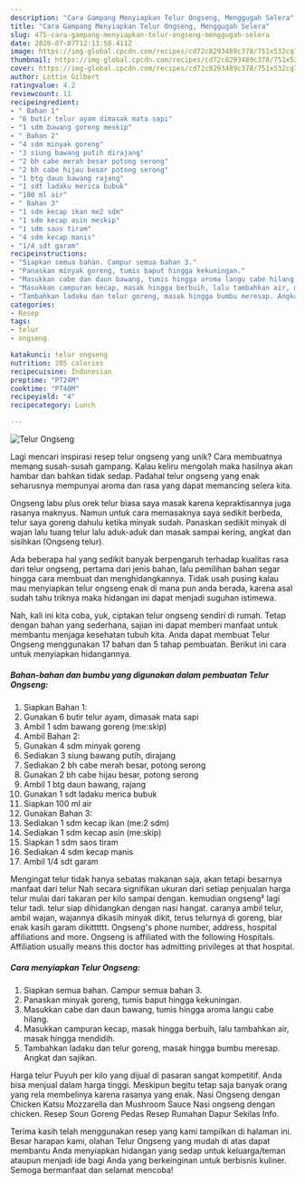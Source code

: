 ```yaml
---
description: "Cara Gampang Menyiapkan Telur Ongseng, Menggugah Selera"
title: "Cara Gampang Menyiapkan Telur Ongseng, Menggugah Selera"
slug: 475-cara-gampang-menyiapkan-telur-ongseng-menggugah-selera
date: 2020-07-07T12:13:58.411Z
image: https://img-global.cpcdn.com/recipes/cd72c8293489c378/751x532cq70/telur-ongseng-foto-resep-utama.jpg
thumbnail: https://img-global.cpcdn.com/recipes/cd72c8293489c378/751x532cq70/telur-ongseng-foto-resep-utama.jpg
cover: https://img-global.cpcdn.com/recipes/cd72c8293489c378/751x532cq70/telur-ongseng-foto-resep-utama.jpg
author: Lottie Gilbert
ratingvalue: 4.2
reviewcount: 11
recipeingredient:
- " Bahan 1"
- "6 butir telur ayam dimasak mata sapi"
- "1 sdm bawang goreng meskip"
- " Bahan 2"
- "4 sdm minyak goreng"
- "3 siung bawang putih dirajang"
- "2 bh cabe merah besar potong serong"
- "2 bh cabe hijau besar potong serong"
- "1 btg daun bawang rajang"
- "1 sdt ladaku merica bubuk"
- "100 ml air"
- " Bahan 3"
- "1 sdm kecap ikan me2 sdm"
- "1 sdm kecap asin meskip"
- "1 sdm saos tiram"
- "4 sdm kecap manis"
- "1/4 sdt garam"
recipeinstructions:
- "Siapkan semua bahan. Campur semua bahan 3."
- "Panaskan minyak goreng, tumis baput hingga kekuningan."
- "Masukkan cabe dan daun bawang, tumis hingga aroma langu cabe hilang."
- "Masukkan campuran kecap, masak hingga berbuih, lalu tambahkan air, masak hingga mendidih."
- "Tambahkan ladaku dan telur goreng, masak hingga bumbu meresap. Angkat dan sajikan."
categories:
- Resep
tags:
- telur
- ongseng

katakunci: telur ongseng 
nutrition: 205 calories
recipecuisine: Indonesian
preptime: "PT24M"
cooktime: "PT40M"
recipeyield: "4"
recipecategory: Lunch

---
```



![Telur Ongseng](https://img-global.cpcdn.com/recipes/cd72c8293489c378/751x532cq70/telur-ongseng-foto-resep-utama.jpg)

Lagi mencari inspirasi resep telur ongseng yang unik? Cara membuatnya memang susah-susah gampang. Kalau keliru mengolah maka hasilnya akan hambar dan bahkan tidak sedap. Padahal telur ongseng yang enak seharusnya mempunyai aroma dan rasa yang dapat memancing selera kita.

Ongseng labu plus orek telur biasa saya masak karena kepraktisannya juga rasanya maknyus. Namun untuk cara memasaknya saya sedikit berbeda, telur saya goreng dahulu ketika minyak sudah. Panaskan sedikit minyak di wajan lalu tuang telur lalu aduk-aduk dan masak sampai kering, angkat dan sisihkan (Ongseng telur).

Ada beberapa hal yang sedikit banyak berpengaruh terhadap kualitas rasa dari telur ongseng, pertama dari jenis bahan, lalu pemilihan bahan segar hingga cara membuat dan menghidangkannya. Tidak usah pusing kalau mau menyiapkan telur ongseng enak di mana pun anda berada, karena asal sudah tahu triknya maka hidangan ini dapat menjadi suguhan istimewa.


Nah, kali ini kita coba, yuk, ciptakan telur ongseng sendiri di rumah. Tetap dengan bahan yang sederhana, sajian ini dapat memberi manfaat untuk membantu menjaga kesehatan tubuh kita. Anda dapat membuat Telur Ongseng menggunakan 17 bahan dan 5 tahap pembuatan. Berikut ini cara untuk menyiapkan hidangannya.

<!--inarticleads1-->

##### Bahan-bahan dan bumbu yang digunakan dalam pembuatan Telur Ongseng:

1. Siapkan  Bahan 1:
1. Gunakan 6 butir telur ayam, dimasak mata sapi
1. Ambil 1 sdm bawang goreng (me:skip)
1. Ambil  Bahan 2:
1. Gunakan 4 sdm minyak goreng
1. Sediakan 3 siung bawang putih, dirajang
1. Sediakan 2 bh cabe merah besar, potong serong
1. Gunakan 2 bh cabe hijau besar, potong serong
1. Ambil 1 btg daun bawang, rajang
1. Gunakan 1 sdt ladaku merica bubuk
1. Siapkan 100 ml air
1. Gunakan  Bahan 3:
1. Sediakan 1 sdm kecap ikan (me:2 sdm)
1. Sediakan 1 sdm kecap asin (me:skip)
1. Siapkan 1 sdm saos tiram
1. Sediakan 4 sdm kecap manis
1. Ambil 1/4 sdt garam


Mengingat telur tidak hanya sebatas makanan saja, akan tetapi besarnya manfaat dari telur Nah secara signifikan ukuran dari setiap penjualan harga telur mulai dari takaran per kilo sampai dengan. kemudian ongseng² lagi telur tadi. telur siap dihidangkan dengan nasi hangat. caranya ambil telur, ambil wajan, wajannya dikasih minyak dikit, terus telurnya di goreng, biar enak kasih garam dikitttttt. Ongseng&#39;s phone number, address, hospital affiliations and more. Ongseng is affiliated with the following Hospitals. Affiliation usually means this doctor has admitting privileges at that hospital. 

<!--inarticleads2-->

##### Cara menyiapkan Telur Ongseng:

1. Siapkan semua bahan. Campur semua bahan 3.
1. Panaskan minyak goreng, tumis baput hingga kekuningan.
1. Masukkan cabe dan daun bawang, tumis hingga aroma langu cabe hilang.
1. Masukkan campuran kecap, masak hingga berbuih, lalu tambahkan air, masak hingga mendidih.
1. Tambahkan ladaku dan telur goreng, masak hingga bumbu meresap. Angkat dan sajikan.


Harga telur Puyuh per kilo yang dijual di pasaran sangat kompetitif. Anda bisa menjual dalam harga tinggi. Meskipun begitu tetap saja banyak orang yang rela membelinya karena rasanya yang enak. Nasi Ongseng dengan Chicken Katsu Mozzarella dan Mushroom Sauce Nasi ongseng dengan chicken. Resep Soun Goreng Pedas Resep Rumahan Dapur Sekilas Info. 

Terima kasih telah menggunakan resep yang kami tampilkan di halaman ini. Besar harapan kami, olahan Telur Ongseng yang mudah di atas dapat membantu Anda menyiapkan hidangan yang sedap untuk keluarga/teman ataupun menjadi ide bagi Anda yang berkeinginan untuk berbisnis kuliner. Semoga bermanfaat dan selamat mencoba!
